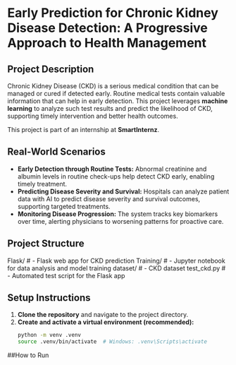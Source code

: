 
# Early Prediction for Chronic Kidney Disease Detection: A Progressive Approach to Health Management

## Project Description
Chronic Kidney Disease (CKD) is a serious medical condition that can be managed or cured if detected early. Routine medical tests contain valuable information that can help in early detection. This project leverages **machine learning** to analyze such test results and predict the likelihood of CKD, supporting timely intervention and better health outcomes.

This project is part of an internship at **SmartInternz**.

## Real-World Scenarios
- **Early Detection through Routine Tests:** Abnormal creatinine and albumin levels in routine check-ups help detect CKD early, enabling timely treatment.  
- **Predicting Disease Severity and Survival:** Hospitals can analyze patient data with AI to predict disease severity and survival outcomes, supporting targeted treatments.  
- **Monitoring Disease Progression:** The system tracks key biomarkers over time, alerting physicians to worsening patterns for proactive care.  

## Project Structure
Flask/ # - Flask web app for CKD prediction
Training/ # - Jupyter notebook for data analysis and model training
dataset/ # - CKD dataset
test_ckd.py # - Automated test script for the Flask app

## Setup Instructions
1. **Clone the repository** and navigate to the project directory.  
2. **Create and activate a virtual environment (recommended):**
   ```bash
   python -m venv .venv
   source .venv/bin/activate  # Windows: .venv\Scripts\activate
##How to Run

